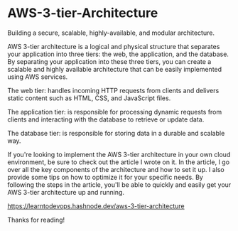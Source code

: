 # AWS-3-tier-Architecture
Building a secure, scalable, highly-available, and modular architecture.

AWS 3-tier architecture is a logical and physical structure that separates your application into three tiers: the web, the application, and the database. By separating your application into these three tiers, you can create a scalable and highly available architecture that can be easily implemented using AWS services.

The web tier: handles incoming HTTP requests from clients and delivers static content such as HTML, CSS, and JavaScript files.

The application tier: is responsible for processing dynamic requests from clients and interacting with the database to retrieve or update data.

The database tier: is responsible for storing data in a durable and scalable way.

If you're looking to implement the AWS 3-tier architecture in your own cloud environment, be sure to check out the article I wrote on it. In the article, I go over all the key components of the architecture and how to set it up. I also provide some tips on how to optimize it for your specific needs. By following the steps in the article, you'll be able to quickly and easily get your AWS 3-tier architecture up and running. 

https://learntodevops.hashnode.dev/aws-3-tier-architecture

Thanks for reading!
